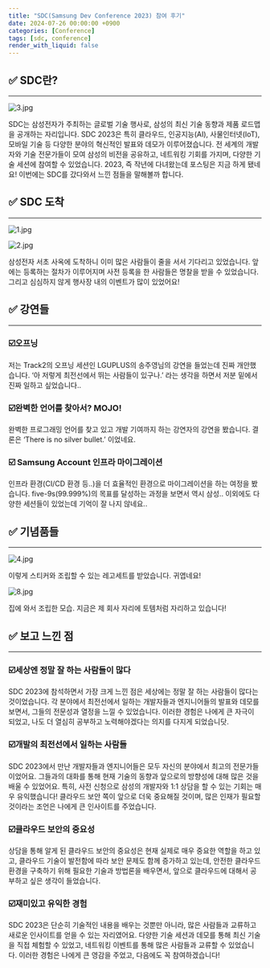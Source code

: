 ```yaml
---
title: "SDC(Samsung Dev Conference 2023) 참여 후기"
date: 2024-07-26 00:00:00 +0900
categories: [Conference]
tags: [sdc, conference]
render_with_liquid: false
---
```


## ✅ SDC란?

---

![3.jpg](/assets/img/Conference/SDC/3.jpg)

SDC는 삼성전자가 주최하는 글로벌 기술 행사로, 삼성의 최신 기술 동향과 제품 로드맵을 공개하는 자리입니다. SDC 2023은 특히 클라우드, 인공지능(AI), 사물인터넷(IoT), 모바일 기술 등 다양한 분야의 혁신적인 발표와 데모가 이루어졌습니다. 전 세계의 개발자와 기술 전문가들이 모여 삼성의 비전을 공유하고, 네트워킹 기회를 가지며, 다양한 기술 세션에 참여할 수 있었습니다. 2023, 즉 작년에 다녀왔는데 포스팅은 지금 하게 됐네요! 이번에는 SDC를 갔다와서 느낀 점들을 말해볼까 합니다.

## ✅ SDC 도착

---

![1.jpg](/assets/img/Conference/SDC/1.jpg)

![2.jpg](/assets/img/Conference/SDC/2.jpg)

삼성전자 서초 사옥에 도착하니 이미 많은 사람들이 줄을 서서 기다리고 있었습니다. 앞에는 등록하는 절차가 이루어지며 사전 등록을 한 사람들은 명찰을 받을 수 있었습니다. 그리고 심심하지 않게 행사장 내의 이벤트가 많이 있었어요!

## ✅ 강연들

---

### ☑️오프닝

저는 Track2의 오프닝 세션인 LGUPLUS의 송주영님의 강연을 들었는데 진짜 개안했습니다. ‘아 저렇게 최전선에서 뛰는 사람들이 있구나.’ 라는 생각을 하면서 저분 밑에서 진짜 일하고 싶었습니다..

### ☑️완벽한 언어를 찾아서? MOJO!

완벽한 프로그래밍 언어를 찾고 있고 개발 기여까지 하는 강연자의 강연을 봤습니다. 결론은 ‘There is no silver bullet.’ 이었네요.

### ☑️ Samsung Account 인프라 마이그레이션

인프라 환경(CI/CD 환경 등..)을 더 효율적인 환경으로 마이그레이션을 하는 여정을 봤습니다. five-9s(99.999%)의 목표를 달성하는 과정을 보면서 역시 삼성.. 이외에도 다양한 세션들이 있었는데 기억이 잘 나지 않네요..

## ✅ 기념품들

---

![4.jpg](/assets/img/Conference/SDC/4.jpg)

이렇게 스티커와 조립할 수 있는 레고세트를 받았습니다. 귀엽네요!

![8.jpg](/assets/img/Conference/SDC/8.jpg)

집에 와서 조립한 모습. 지금은 제 회사 자리에 토템처럼 자리하고 있습니다!

## ✅ 보고 느낀 점

---

### ☑️세상엔 정말 잘 하는 사람들이 많다

SDC 2023에 참석하면서 가장 크게 느낀 점은 세상에는 정말 잘 하는 사람들이 많다는 것이었습니다. 각 분야에서 최전선에서 일하는 개발자들과 엔지니어들의 발표와 데모를 보면서, 그들의 전문성과 열정을 느낄 수 있었습니다. 이러한 경험은 나에게 큰 자극이 되었고, 나도 더 열심히 공부하고 노력해야겠다는 의지를 다지게 되었습니닷.

### ☑️개발의 최전선에서 일하는 사람들

SDC 2023에서 만난 개발자들과 엔지니어들은 모두 자신의 분야에서 최고의 전문가들이었어요. 그들과의 대화를 통해 현재 기술의 동향과 앞으로의 방향성에 대해 많은 것을 배울 수 있었어요. 특히, 사전 신청으로 삼성의 개발자와 1:1 상담을 할 수 있는 기회는 매우 유익했습니다! 클라우드 보안 쪽이 앞으로 더욱 중요해질 것이며, 많은 인재가 필요할 것이라는 조언은 나에게 큰 인사이트를 주었습니다.

### ☑️클라우드 보안의 중요성

상담을 통해 알게 된 클라우드 보안의 중요성은 현재 실제로 매우 중요한 역할을 하고 있고, 클라우드 기술이 발전함에 따라 보안 문제도 함께 증가하고 있는데, 안전한 클라우드 환경을 구축하기 위해 필요한 기술과 방법론을 배우면서, 앞으로 클라우드에 대해서 공부하고 싶은 생각이 들었습니다.

### ☑️재미있고 유익한 경험

SDC 2023은 단순히 기술적인 내용을 배우는 것뿐만 아니라, 많은 사람들과 교류하고 새로운 인사이트를 얻을 수 있는 자리였어요. 다양한 기술 세션과 데모를 통해 최신 기술을 직접 체험할 수 있었고, 네트워킹 이벤트를 통해 많은 사람들과 교류할 수 있었습니다. 이러한 경험은 나에게 큰 영감을 주었고, 다음에도 꼭 참여하겠습니다!